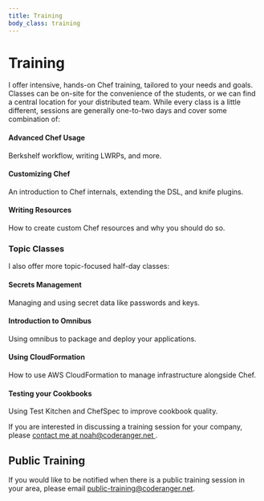 ```yaml
---
title: Training
body_class: training
---
```


# Training

I offer intensive, hands-on Chef training, tailored to your needs and goals.
Classes can be on-site for the convenience of the students, or we can find a
central location for your distributed team. While every class is a little
different, sessions are generally one-to-two days and cover some combination of:

#### Advanced Chef Usage
Berkshelf workflow, writing LWRPs, and more.

#### Customizing Chef
An introduction to Chef internals, extending the DSL, and knife plugins.

#### Writing Resources
How to create custom Chef resources and why you should do so.

### Topic Classes

I also offer more topic-focused half-day classes:

#### Secrets Management
Managing and using secret data like passwords and keys.

#### Introduction to Omnibus
Using omnibus to package and deploy your applications.

#### Using CloudFormation
How to use AWS CloudFormation to manage infrastructure alongside Chef.

#### Testing your Cookbooks
Using Test Kitchen and ChefSpec to improve cookbook quality.

<p class="well">
If you are interested in discussing a training session for your company, please
<a onmousedown="ga('send', 'event', 'training-contact', 'click');"
   href="&#109;&#97;&#105;&#108;&#116;&#111;&#58;&#110;&#111;&#97;&#104;&#64;&#99;&#111;&#100;&#101;&#114;&#97;&#110;&#103;&#101;&#114;&#46;&#110;&#101;&#116;">
  contact me at &#110;&#111;&#97;&#104;&#64;&#99;&#111;&#100;&#101;&#114;&#97;&#110;&#103;&#101;&#114;&#46;&#110;&#101;&#116;
</a>.
</p>

## Public Training

If you would like to be notified when there is a public training session in your
area, please email <a onmousedown="ga('send', 'event', 'public-training-contact', 'click');" href="&#109;&#97;&#105;&#108;&#116;&#111;&#58;&#112;&#117;&#98;&#108;&#105;&#99;&#45;&#116;&#114;&#97;&#105;&#110;&#105;&#110;&#103;&#64;&#99;&#111;&#100;&#101;&#114;&#97;&#110;&#103;&#101;&#114;&#46;&#110;&#101;&#116;">&#112;&#117;&#98;&#108;&#105;&#99;&#45;&#116;&#114;&#97;&#105;&#110;&#105;&#110;&#103;&#64;&#99;&#111;&#100;&#101;&#114;&#97;&#110;&#103;&#101;&#114;&#46;&#110;&#101;&#116;</a>.
